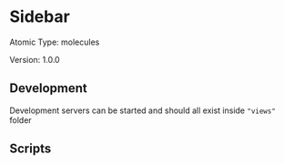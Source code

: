 # Sidebar

Atomic Type: molecules

Version: 1.0.0

## Development

Development servers can be started and should all exist inside `"views"` folder

## Scripts
